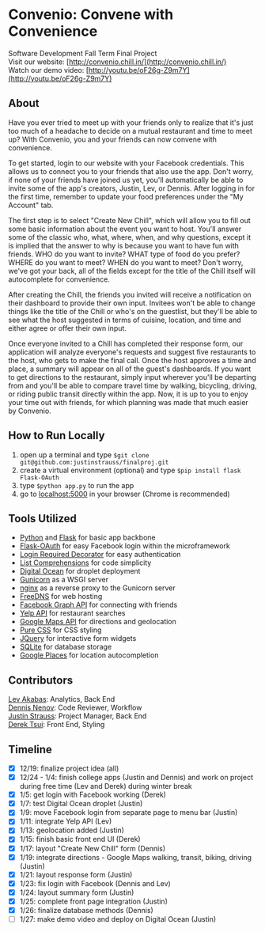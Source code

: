 Convenio: Convene with Convenience
=========
Software Development Fall Term Final Project  
Visit our website: [http://convenio.chill.in/](http://convenio.chill.in/)  
Watch our demo video: [http://youtu.be/oF26g-Z9m7Y](http://youtu.be/oF26g-Z9m7Y)  
## About

Have you ever tried to meet up with your friends only to realize that it's just too much of a headache to decide on a mutual restaurant and time to meet up? With Convenio, you and your friends can now convene with convenience.

To get started, login to our website with your Facebook credentials. This allows us to connect you to your friends that also use the app. Don't worry, if none of your friends have joined us yet, you'll automatically be able to invite some of the app's creators, Justin, Lev, or Dennis. After logging in for the first time, remember to update your food preferences under the "My Account" tab.

The first step is to select "Create New Chill", which will allow you to fill out some basic information about the event you want to host. You'll answer some of the classic who, what, where, when, and why questions, except it is implied that the answer to why is because you want to have fun with friends. WHO do you want to invite? WHAT type of food do you prefer? WHERE do you want to meet? WHEN do you want to meet? Don't worry, we've got your back, all of the fields except for the title of the Chill itself will autocomplete for convenience.

After creating the Chill, the friends you invited will receive a notification on their dashboard to provide their own input. Invitees won't be able to change things like the title of the Chill or who's on the guestlist, but they'll be able to see what the host suggested in terms of cuisine, location, and time and either agree or offer their own input.

Once everyone invited to a Chill has completed their response form, our application will analyze everyone's requests and suggest five restaurants to the host, who gets to make the final call. Once the host approves a time and place, a summary will appear on all of the guest's dashboards. If you want to get directions to the restaurant, simply input wherever you'll be departing from and you'll be able to compare travel time by walking, bicycling, driving, or riding public transit directly within the app. Now, it is up to you to enjoy your time out with friends, for which planning was made that much easier by Convenio.

## How to Run Locally

1. open up a terminal and type `$git clone git@github.com:justinstrauss/finalproj.git`
2. create a virtual environment (optional) and type `$pip install flask Flask-OAuth`
3. type `$python app.py` to run the app
4. go to [localhost:5000](localhost:5000) in your browser (Chrome is recommended)

## Tools Utilized

- [Python](https://www.python.org/) and [Flask](http://flask.pocoo.org/) for basic app backbone  
- [Flask-OAuth](https://pythonhosted.org/Flask-OAuth/) for easy Facebook login within the microframework  
- [Login Required Decorator](http://flask.pocoo.org/docs/0.10/patterns/viewdecorators/) for easy authentication  
- [List Comprehensions](https://docs.python.org/2/tutorial/datastructures.html) for code simplicity  
- [Digital Ocean](https://www.digitalocean.com/) for droplet deployment  
- [Gunicorn](http://gunicorn.org/) as a WSGI server  
- [nginx](http://nginx.org/) as a reverse proxy to the Gunicorn server  
- [FreeDNS](http://freedns.afraid.org/) for web hosting  
- [Facebook Graph API](https://developers.facebook.com/docs/graph-api) for connecting with friends  
- [Yelp API](http://www.yelp.com/developers/documentation) for restaurant searches  
- [Google Maps API](https://developers.google.com/maps/) for directions and geolocation  
- [Pure CSS](http://purecss.io/) for CSS styling  
- [JQuery](http://jquery.com/) for interactive form widgets  
- [SQLite](http://www.sqlite.org/) for database storage  
- [Google Places](https://developers.google.com/maps/documentation/javascript/examples/places-autocomplete) for location autocompletion  

## Contributors
[Lev Akabas](https://github.com/levakabas): Analytics, Back End  
[Dennis Nenov](https://github.com/DennisNenov): Code Reviewer, Workflow  
[Justin Strauss](https://github.com/justinstrauss): Project Manager, Back End  
[Derek Tsui](https://github.com/d-tsui): Front End, Styling  

## Timeline
- [X] 12/19: finalize project idea (all)
- [X] 12/24 - 1/4: finish college apps (Justin and Dennis) and work on project during free time (Lev and Derek) during winter break  
- [X] 1/5: get login with Facebook working (Derek)
- [X] 1/7: test Digital Ocean droplet (Justin)
- [X] 1/9: move Facebook login from separate page to menu bar (Justin)
- [X] 1/11: integrate Yelp API (Lev)
- [X] 1/13: geolocation added (Justin)
- [X] 1/15: finish basic front end UI (Derek)
- [X] 1/17: layout "Create New Chill" form (Dennis)
- [X] 1/19: integrate directions - Google Maps walking, transit, biking, driving (Justin)
- [X] 1/21: layout response form (Justin)
- [X] 1/23: fix login with Facebook (Dennis and Lev)
- [X] 1/24: layout summary form (Justin)
- [X] 1/25: complete front page integration (Justin)
- [X] 1/26: finalize database methods (Dennis)
- [ ] 1/27: make demo video and deploy on Digital Ocean (Justin)
